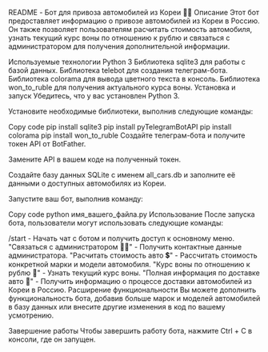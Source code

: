 README - Бот для привоза автомобилей из Кореи 🚗💨
Описание
Этот бот предоставляет информацию о привозе автомобилей из Кореи в Россию. Он также позволяет пользователям расчитать стоимость автомобиля, узнать текущий курс воны по отношению к рублю и связаться с администратором для получения дополнительной информации.

Используемые технологии
Python 3
Библиотека sqlite3 для работы с базой данных.
Библиотека telebot для создания телеграм-бота.
Библиотека colorama для вывода цветного текста в консоль.
Библиотека won_to_ruble для получения актуального курса воны.
Установка и запуск
Убедитесь, что у вас установлен Python 3.

Установите необходимые библиотеки, выполнив следующие команды:

Copy code
pip install sqlite3
pip install pyTelegramBotAPI
pip install colorama
pip install won_to_ruble
Создайте телеграм-бота и получите токен API от BotFather. 

Замените API в вашем коде на полученный токен.

Создайте базу данных SQLite с именем all_cars.db и заполните её данными о доступных автомобилях из Кореи.

Запустите ваш бот, выполнив команду:

Copy code
python имя_вашего_файла.py
Использование
После запуска бота, пользователи могут использовать следующие команды:

/start - Начать чат с ботом и получить доступ к основному меню.
"Связаться с администратором 🧑‍💻" - Получить контактные данные администратора.
"Расчитать стоимость авто 💲" - Рассчитать стоимость конкретной марки и модели автомобиля.
"Курс воны по отношению к рублю 💱" - Узнать текущий курс воны.
"Полная информация по доставке авто 🚗" - Получить информацию о процессе доставки автомобилей из Кореи в Россию.
Расширение функциональности
Вы можете дополнить функциональность бота, добавив больше марок и моделей автомобилей в базу данных или внесите другие изменения в код по вашему усмотрению.

Завершение работы
Чтобы завершить работу бота, нажмите Ctrl + C в консоли, где он запущен.